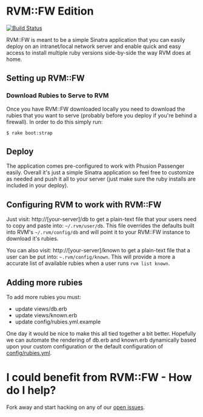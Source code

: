 # RVM::FW Edition

[![Build Status](https://secure.travis-ci.org/stevenhaddox/rvm_fw.png)](http://travis-ci.org/stevenhaddox/rvm_fw)

RVM::FW is meant to be a simple Sinatra application that you can easily deploy on an intranet/local network server and enable quick and easy access to install multiple ruby versions side-by-side the way RVM does at home.

## Setting up RVM::FW

### Download Rubies to Serve to RVM

Once you have RVM::FW downloaded locally you need to download the rubies that you want to serve (probably before you deploy if you're behind a firewall).  In order to do this simply run:

    $ rake boot:strap

## Deploy

The application comes pre-configured to work with Phusion Passenger easily.  Overall it's just a simple Sinatra application so feel free to customize as needed and push it all to your server (just make sure the ruby installs are included in your deploy).

## Configuring RVM to work with RVM::FW

Just visit: http://[your-server]/db to get a plain-text file that your users need to copy and paste into: `~/.rvm/user/db`.  This file overrides the defaults built into RVM's `~/.rvm/config/db` and will point it to your RVM::FW instance to download it's rubies.

You can also visit: http://[your-server]/known to get a plain-text file that a user can be put into: `~.rvm/config/known`. This will provide a more a accurate list of available rubies when a user runs `rvm list known`.

## Adding more rubies

To add more rubies you must:

* update views/db.erb
* update views/known.erb
* update config/rubies.yml.example

One day it would be nice to make this all tied together a bit better. Hopefully we can automate the rendering of db.erb and known.erb dynamically based upon your custom configuration or the default configuration of [config/rubies.yml](config/rubies.yml.example).

# I could benefit from RVM::FW - How do I help?

Fork away and start hacking on any of our [open issues](http://github.com/stevenhaddox/rvm_fw/issues).
